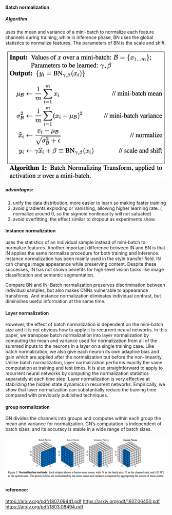 #### Batch normalization
##### Algorithm
uses the mean and variance of a mini-batch to normalize each feature channels during training, while in inference phase, BN uses the global statistics to normalize features. The parameters of BN is the scale and shift.

![image](https://github.com/wxiaojie/deep_learning_points/blob/master/images/BN_algorithm.png)

##### advantages:
1. unify the data distribution, more easier to learn so making faster training
2. avoid gradients exploding or vanishing, allowing higher learning rate. ( normalize around 0, so the sigmoid nonlinearity will not satuated)
3. avoid overfitting, the effect similar to dropout as experiments show.

#### Instance normalization
uses the statistics of an individual sample instead of mini-batch to normalize features. Another important difference between IN and BN is that IN applies the same normalize procedure for both training and inference. Instance normalization has been mainly used in the style transfer field. IN can change image appearance while preserving content. Despite these successes, IN has not shown benefits for high-level vision tasks like image classification and semantic segmentation.

Compare BN and IN:
Batch normalization preserves discrimination between individual samples, but also makes CNNs vulnerable to appearance transforms. And
instance normalization eliminates individual contrast, but diminishes useful information at the same time.

#### Layer normalization
However, the effect of batch normalization is dependent
on the mini-batch size and it is not obvious how to apply it to recurrent neural networks.
In this paper, we transpose batch normalization into layer normalization by
computing the mean and variance used for normalization from all of the summed
inputs to the neurons in a layer on a single training case. Like batch normalization,
we also give each neuron its own adaptive bias and gain which are applied after
the normalization but before the non-linearity. Unlike batch normalization, layer
normalization performs exactly the same computation at training and test times.
It is also straightforward to apply to recurrent neural networks by computing the
normalization statistics separately at each time step. Layer normalization is very
effective at stabilizing the hidden state dynamics in recurrent networks. Empirically,
we show that layer normalization can substantially reduce the training time
compared with previously published techniques.

#### group normalization
GN divides the channels into groups and computes within each group the mean and variance for normalization. GN’s computation is independent of batch sizes, and its accuracy is stable in a wide range of batch sizes.

![image](https://github.com/wxiaojie/deep_learning_points/blob/master/images/normalization_method.png)


#### reference:
https://arxiv.org/pdf/1807.09441.pdf
https://arxiv.org/pdf/1607.06450.pdf
https://arxiv.org/pdf/1803.08494.pdf
